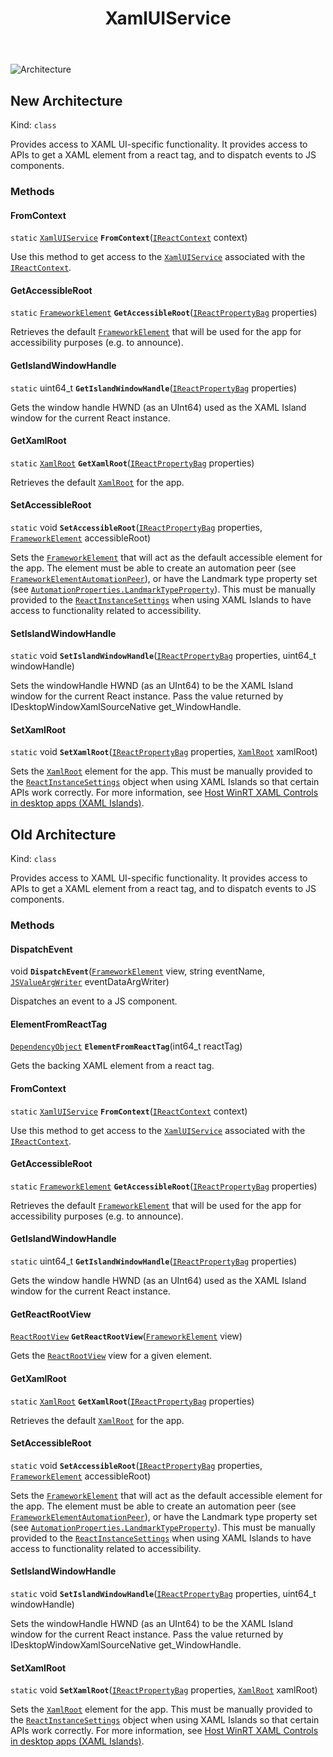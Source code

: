 ﻿---
id: XamlUIService
title: XamlUIService
---

![Architecture](https://img.shields.io/badge/architecture-new_&_old-green)

## New Architecture

Kind: `class`

Provides access to XAML UI-specific functionality. It provides access to APIs to get a XAML element from a react tag, and to dispatch events to JS components.

### Methods
#### FromContext
`static` [`XamlUIService`](XamlUIService) **`FromContext`**([`IReactContext`](IReactContext) context)

Use this method to get access to the [`XamlUIService`](XamlUIService) associated with the [`IReactContext`](IReactContext).

#### GetAccessibleRoot
`static` [`FrameworkElement`](https://learn.microsoft.com/windows/windows-app-sdk/api/winrt/Microsoft.UI.Xaml.FrameworkElement) **`GetAccessibleRoot`**([`IReactPropertyBag`](IReactPropertyBag) properties)

Retrieves the default [`FrameworkElement`](https://learn.microsoft.com/uwp/api/Windows.UI.Xaml.FrameworkElement) that will be used for the app for accessibility purposes (e.g. to announce).

#### GetIslandWindowHandle
`static` uint64_t **`GetIslandWindowHandle`**([`IReactPropertyBag`](IReactPropertyBag) properties)

Gets the window handle HWND (as an UInt64) used as the XAML Island window for the current React instance.

#### GetXamlRoot
`static` [`XamlRoot`](https://learn.microsoft.com/windows/windows-app-sdk/api/winrt/Microsoft.UI.Xaml.XamlRoot) **`GetXamlRoot`**([`IReactPropertyBag`](IReactPropertyBag) properties)

Retrieves the default [`XamlRoot`](https://learn.microsoft.com/uwp/api/Windows.UI.Xaml.XamlRoot) for the app.

#### SetAccessibleRoot
`static` void **`SetAccessibleRoot`**([`IReactPropertyBag`](IReactPropertyBag) properties, [`FrameworkElement`](https://learn.microsoft.com/windows/windows-app-sdk/api/winrt/Microsoft.UI.Xaml.FrameworkElement) accessibleRoot)

Sets the [`FrameworkElement`](https://learn.microsoft.com/uwp/api/Windows.UI.Xaml.FrameworkElement) that will act as the default accessible element for the app. The element must be able to create an automation peer (see [`FrameworkElementAutomationPeer`](https://learn.microsoft.com/uwp/api/Windows.UI.Xaml.Automation.Peers.FrameworkElementAutomationPeer)), or have the Landmark type property set (see [`AutomationProperties.LandmarkTypeProperty`](https://learn.microsoft.com/uwp/api/Windows.UI.Xaml.Automation.AutomationProperties.LandmarkTypeProperty)).
This must be manually provided to the [`ReactInstanceSettings`](ReactInstanceSettings) when using XAML Islands to have access to functionality related to accessibility.

#### SetIslandWindowHandle
`static` void **`SetIslandWindowHandle`**([`IReactPropertyBag`](IReactPropertyBag) properties, uint64_t windowHandle)

Sets the windowHandle HWND (as an UInt64) to be the XAML Island window for the current React instance.
Pass the value returned by IDesktopWindowXamlSourceNative get_WindowHandle.

#### SetXamlRoot
`static` void **`SetXamlRoot`**([`IReactPropertyBag`](IReactPropertyBag) properties, [`XamlRoot`](https://learn.microsoft.com/windows/windows-app-sdk/api/winrt/Microsoft.UI.Xaml.XamlRoot) xamlRoot)

Sets the [`XamlRoot`](https://learn.microsoft.com/uwp/api/Windows.UI.Xaml.XamlRoot) element for the app. This must be manually provided to the [`ReactInstanceSettings`](ReactInstanceSettings) object when using XAML Islands so that certain APIs work correctly.
For more information, see [Host WinRT XAML Controls in desktop apps (XAML Islands)](https://docs.microsoft.com/windows/apps/desktop/modernize/xaml-islands).

## Old Architecture

Kind: `class`

Provides access to XAML UI-specific functionality. It provides access to APIs to get a XAML element from a react tag, and to dispatch events to JS components.

### Methods
#### DispatchEvent
void **`DispatchEvent`**([`FrameworkElement`](https://learn.microsoft.com/uwp/api/Windows.UI.Xaml.FrameworkElement) view, string eventName, [`JSValueArgWriter`](JSValueArgWriter) eventDataArgWriter)

Dispatches an event to a JS component.

#### ElementFromReactTag
[`DependencyObject`](https://learn.microsoft.com/uwp/api/Windows.UI.Xaml.DependencyObject) **`ElementFromReactTag`**(int64_t reactTag)

Gets the backing XAML element from a react tag.

#### FromContext
`static` [`XamlUIService`](XamlUIService) **`FromContext`**([`IReactContext`](IReactContext) context)

Use this method to get access to the [`XamlUIService`](XamlUIService) associated with the [`IReactContext`](IReactContext).

#### GetAccessibleRoot
`static` [`FrameworkElement`](https://learn.microsoft.com/uwp/api/Windows.UI.Xaml.FrameworkElement) **`GetAccessibleRoot`**([`IReactPropertyBag`](IReactPropertyBag) properties)

Retrieves the default [`FrameworkElement`](https://learn.microsoft.com/uwp/api/Windows.UI.Xaml.FrameworkElement) that will be used for the app for accessibility purposes (e.g. to announce).

#### GetIslandWindowHandle
`static` uint64_t **`GetIslandWindowHandle`**([`IReactPropertyBag`](IReactPropertyBag) properties)

Gets the window handle HWND (as an UInt64) used as the XAML Island window for the current React instance.

#### GetReactRootView
[`ReactRootView`](ReactRootView) **`GetReactRootView`**([`FrameworkElement`](https://learn.microsoft.com/uwp/api/Windows.UI.Xaml.FrameworkElement) view)

Gets the [`ReactRootView`](ReactRootView) view for a given element.

#### GetXamlRoot
`static` [`XamlRoot`](https://learn.microsoft.com/uwp/api/Windows.UI.Xaml.XamlRoot) **`GetXamlRoot`**([`IReactPropertyBag`](IReactPropertyBag) properties)

Retrieves the default [`XamlRoot`](https://learn.microsoft.com/uwp/api/Windows.UI.Xaml.XamlRoot) for the app.

#### SetAccessibleRoot
`static` void **`SetAccessibleRoot`**([`IReactPropertyBag`](IReactPropertyBag) properties, [`FrameworkElement`](https://learn.microsoft.com/uwp/api/Windows.UI.Xaml.FrameworkElement) accessibleRoot)

Sets the [`FrameworkElement`](https://learn.microsoft.com/uwp/api/Windows.UI.Xaml.FrameworkElement) that will act as the default accessible element for the app. The element must be able to create an automation peer (see [`FrameworkElementAutomationPeer`](https://learn.microsoft.com/uwp/api/Windows.UI.Xaml.Automation.Peers.FrameworkElementAutomationPeer)), or have the Landmark type property set (see [`AutomationProperties.LandmarkTypeProperty`](https://learn.microsoft.com/uwp/api/Windows.UI.Xaml.Automation.AutomationProperties.LandmarkTypeProperty)).
This must be manually provided to the [`ReactInstanceSettings`](ReactInstanceSettings) when using XAML Islands to have access to functionality related to accessibility.

#### SetIslandWindowHandle
`static` void **`SetIslandWindowHandle`**([`IReactPropertyBag`](IReactPropertyBag) properties, uint64_t windowHandle)

Sets the windowHandle HWND (as an UInt64) to be the XAML Island window for the current React instance.
Pass the value returned by IDesktopWindowXamlSourceNative get_WindowHandle.

#### SetXamlRoot
`static` void **`SetXamlRoot`**([`IReactPropertyBag`](IReactPropertyBag) properties, [`XamlRoot`](https://learn.microsoft.com/uwp/api/Windows.UI.Xaml.XamlRoot) xamlRoot)

Sets the [`XamlRoot`](https://learn.microsoft.com/uwp/api/Windows.UI.Xaml.XamlRoot) element for the app. This must be manually provided to the [`ReactInstanceSettings`](ReactInstanceSettings) object when using XAML Islands so that certain APIs work correctly.
For more information, see [Host WinRT XAML Controls in desktop apps (XAML Islands)](https://docs.microsoft.com/windows/apps/desktop/modernize/xaml-islands).

